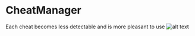 # CheatManager
Each cheat becomes less detectable and is more pleasant to use
![alt text](https://i.imgur.com/lX6SK1E.png)
